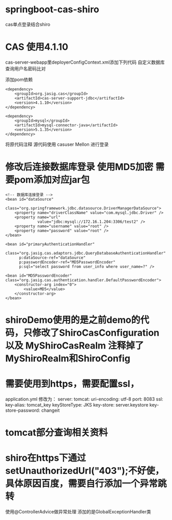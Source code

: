 # springboot-cas-shiro
cas单点登录结合shiro

# CAS 使用4.1.10  
cas-server-webapp里deployerConfigContext.xml添加下列代码 自定义数据库查询用户名密码比对

添加pom依赖

	<dependency>
        <groupId>org.jasig.cas</groupId>
        <artifactId>cas-server-support-jdbc</artifactId>
        <version>4.1.10</version>
    </dependency>

    <dependency>
        <groupId>mysql</groupId>
        <artifactId>mysql-connector-java</artifactId>
        <version>5.1.35</version>
    </dependency>

将原代码注释  源代码使用 casuser  Mellon 进行登录
	<!--
    <bean id="primaryAuthenticationHandler"
          class="org.jasig.cas.authentication.AcceptUsersAuthenticationHandler">
        <property name="users">
            <map>
                <entry key="casuser" value="Mellon"/>
            </map>
        </property>
    </bean>
	-->

# 修改后连接数据库登录 使用MD5加密 需要pom添加对应jar包
	<!-- 数据库连接登录 -->
    <bean id="dataSource"
          class="org.springframework.jdbc.datasource.DriverManagerDataSource">
        <property name="driverClassName" value="com.mysql.jdbc.Driver" />
        <property name="url"
                  value="jdbc:mysql://172.16.1.204:3306/test2" />
        <property name="username" value="root" />
        <property name="password" value="root" />
    </bean>

    <bean id="primaryAuthenticationHandler"
          class="org.jasig.cas.adaptors.jdbc.QueryDatabaseAuthenticationHandler"
          p:dataSource-ref="dataSource"
          p:passwordEncoder-ref="MD5PasswordEncoder"
          p:sql="select password from user_info where user_name=?" />

    <bean id="MD5PasswordEncoder" class="org.jasig.cas.authentication.handler.DefaultPasswordEncoder">
        <constructor-arg index="0">
            <value>MD5</value>
        </constructor-arg>
    </bean>
	

# shiroDemo使用的是之前demo的代码，只修改了ShiroCasConfiguration以及 MyShiroCasRealm 注释掉了MyShiroRealm和ShiroConfig

# 需要使用到https，需要配置ssl，
application.yml 修改为：
server:
    tomcat:
      uri-encoding: utf-8
    port: 8083
    ssl:
      key-alias: tomcat_key
      keyStoreType: JKS
      key-store: server.keystore
      key-store-password: changeit

# tomcat部分查询相关资料	

# shiro在https下通过setUnauthorizedUrl("403");不好使，具体原因百度，需要自行添加一个异常跳转
 使用@ControllerAdvice做异常处理  添加的是GlobalExceptionHandler类


	